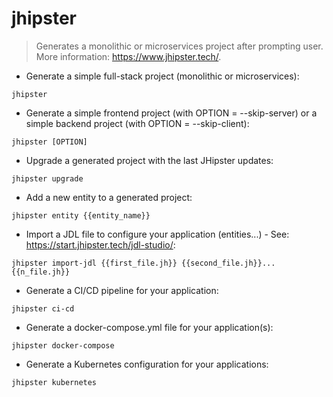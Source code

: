 # jhipster

> Generates a monolithic or microservices project after prompting user.
> More information: <https://www.jhipster.tech/>.

- Generate a simple full-stack project (monolithic or microservices):

`jhipster`

- Generate a simple frontend project (with OPTION = --skip-server) or a simple backend project (with OPTION = --skip-client):

`jhipster [OPTION]`

- Upgrade a generated project with the last JHipster updates:

`jhipster upgrade`

- Add a new entity to a generated project:

`jhipster entity {{entity_name}}`

- Import a JDL file to configure your application (entities...) - See: https://start.jhipster.tech/jdl-studio/:

`jhipster import-jdl {{first_file.jh}} {{second_file.jh}}... {{n_file.jh}}`

- Generate a CI/CD pipeline for your application:

`jhipster ci-cd`

- Generate a docker-compose.yml file for your application(s):

`jhipster docker-compose`

- Generate a Kubernetes configuration for your applications:

`jhipster kubernetes`
